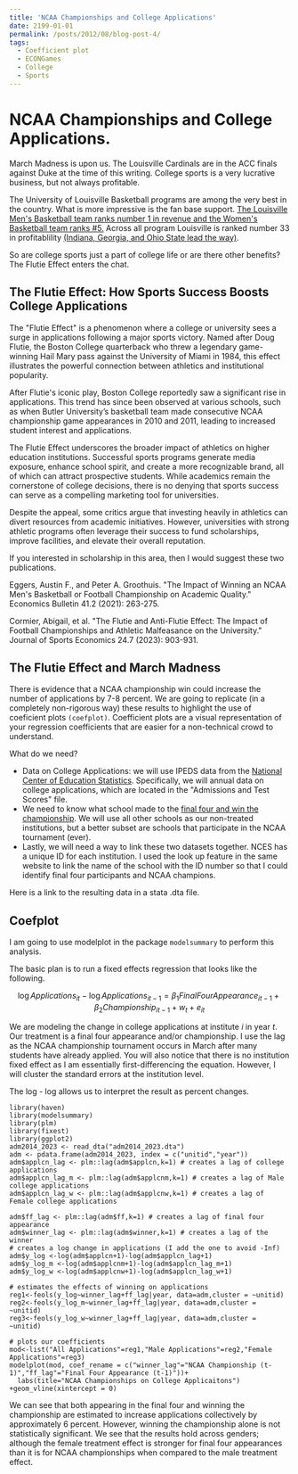 ```yaml
---
title: 'NCAA Championships and College Applications'
date: 2199-01-01
permalink: /posts/2012/08/blog-post-4/
tags:
  - Coefficient plot
  - ECONGames
  - College
  - Sports
---
```


# NCAA Championships and College Applications.

March Madness is upon us. The Louisville Cardinals are in the ACC finals against Duke at the time of this writing. College sports is a very lucrative business, but not always profitable. 

The University of Louisville Basketball programs are among the very best in the country. What is more impressive is the fan base support. [The Louisville Men's Basketball team ranks number 1 in revenue and the Women's Basketball team ranks #5.](https://nil-ncaa.com/basketball/) Across all program Louisville is ranked number 33 in profitablility [(Indiana, Georgia, and Ohio State lead the way)](https://sportsdata.usatoday.com/ncaa/finances). 

So are college sports just a part of college life or are there other benefits? The Flutie Effect enters the chat.

## The Flutie Effect: How Sports Success Boosts College Applications

The "Flutie Effect" is a phenomenon where a college or university sees a surge in applications following a major sports victory. Named after Doug Flutie, the Boston College quarterback who threw a legendary game-winning Hail Mary pass against the University of Miami in 1984, this effect illustrates the powerful connection between athletics and institutional popularity.

After Flutie's iconic play, Boston College reportedly saw a significant rise in applications. This trend has since been observed at various schools, such as when Butler University’s basketball team made consecutive NCAA championship game appearances in 2010 and 2011, leading to increased student interest and applications.

The Flutie Effect underscores the broader impact of athletics on higher education institutions. Successful sports programs generate media exposure, enhance school spirit, and create a more recognizable brand, all of which can attract prospective students. While academics remain the cornerstone of college decisions, there is no denying that sports success can serve as a compelling marketing tool for universities.

Despite the appeal, some critics argue that investing heavily in athletics can divert resources from academic initiatives. However, universities with strong athletic programs often leverage their success to fund scholarships, improve facilities, and elevate their overall reputation.

If you interested in scholarship in this area, then I would suggest these two publications. 

Eggers, Austin F., and Peter A. Groothuis. "The Impact of Winning an NCAA Men's Basketball or Football Championship on Academic Quality." Economics Bulletin 41.2 (2021): 263-275.

Cormier, Abigail, et al. "The Flutie and Anti-Flutie Effect: The Impact of Football Championships and Athletic Malfeasance on the University." Journal of Sports Economics 24.7 (2023): 903-931.

## The Flutie Effect and March Madness

There is evidence that a NCAA championship win could increase the number of applications by 7-8 percent. We are going to replicate (in a completely non-rigorous way) these results to highlight the use of coeficient plots `(coefplot)`. Coefficient plots are a visual representation of your regression coefficients that are easier for a non-technical crowd to understand.

What do we need?
- Data on College Applications: we will use IPEDS data from the [National Center of Education Statistics](https://nces.ed.gov/ipeds/datacenter/DataFiles.aspx?gotoReportId=7&fromIpeds=true&sid=feed7c27-7480-45dd-b77f-117b905ee837&rtid=7). Specifically, we will annual data on college applications, which are located in the "Admissions and Test Scores" file.
- We need to know what school made to the [final four and win the championship](https://en.wikipedia.org/wiki/List_of_NCAA_Division_I_men%27s_basketball_tournament_Final_Four_participants). We will use all other schools as our non-treated institutions, but a better subset are schools that participate in the NCAA tournament (ever).
- Lastly, we will need a way to link these two datasets together. NCES has a unique ID for each institution. I used the look up feature in the same website to link the name of the school with the ID number so that I could identify final four participants and NCAA champions.

Here is a link to the resulting data in a stata .dta file.

## Coefplot

I am going to use modelplot in the package `modelsummary` to perform this analysis. 

The basic plan is to run a fixed effects regression that looks like the following.

$$\log Applications_{it}-\log Applications_{it-1} = \beta_1  Final Four Appearance_{it-1} + \beta_2  Championship_{it-1} + w_t + e_{it}$$

We are modeling the change in college applications at institute _i_ in year _t_. Our treatment is a final four appearance and/or championship. I use the lag as the NCAA championship tournament occurs in March after many students have already applied. You will also notice that there is no institution fixed effect as I am essentially first-differencing the equation. However, I will cluster the standard errors at the institution level.

The log - log allows us to interpret the result as percent changes. 

```{r}
library(haven)
library(modelsummary)
library(plm)
library(fixest)
library(ggplot2)
adm2014_2023 <- read_dta("adm2014_2023.dta")
adm <- pdata.frame(adm2014_2023, index = c("unitid","year"))
adm$applcn_lag <- plm::lag(adm$applcn,k=1) # creates a lag of college applications
adm$applcn_lag_m <- plm::lag(adm$applcnm,k=1) # creates a lag of Male college applications
adm$applcn_lag_w <- plm::lag(adm$applcnw,k=1) # creates a lag of Female college applications

adm$ff_lag <- plm::lag(adm$ff,k=1) # creates a lag of final four appearance
adm$winner_lag <- plm::lag(adm$winner,k=1) # creates a lag of the winner
# creates a log change in applications (I add the one to avoid -Inf)
adm$y_log <-log(adm$applcn+1)-log(adm$applcn_lag+1)
adm$y_log_m <-log(adm$applcnm+1)-log(adm$applcn_lag_m+1)
adm$y_log_w <-log(adm$applcnw+1)-log(adm$applcn_lag_w+1)

# estimates the effects of winning on applications
reg1<-feols(y_log~winner_lag+ff_lag|year, data=adm,cluster = ~unitid)
reg2<-feols(y_log_m~winner_lag+ff_lag|year, data=adm,cluster = ~unitid)
reg3<-feols(y_log_w~winner_lag+ff_lag|year, data=adm,cluster = ~unitid)

# plots our coefficients
mod<-list("All Applications"=reg1,"Male Applications"=reg2,"Female Applications"=reg3)
modelplot(mod, coef_rename = c("winner_lag"="NCAA Championship (t-1)","ff_lag"="Final Four Appearance (t-1)"))+
  labs(title="NCAA Championships on College Applicaitons") +geom_vline(xintercept = 0)

```
We can see that both appearing in the final four and winning the championship are estimated to increase applications collectively by approximately 6 percent. However, winning the championship alone is not statistically significant. We see that the results hold across genders; although the female treatment effect is stronger for final four appearances than it is for NCAA championships when compared to the male treatment effect.



